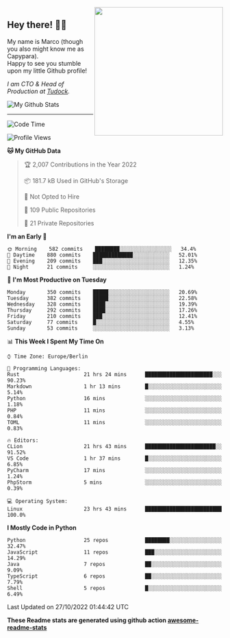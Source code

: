 <img src="https://capypara.de/para_logo.png?a=13" align="right" width="300">

## Hey there! 👋🙃
My name is Marco (though you also might know me as Capypara).  
Happy to see you stumble upon my little Github profile!

*I am CTO & Head of Production at <a href="http://tudock.de">Tudock</a>.*


![My Github Stats](https://github-readme-stats.vercel.app/api?username=theCapypara&show_icons=true&title_color=8ea106&text_color=ffffff&icon_color=8ea106&bg_color=2F343F&hide_border=1)

---
<!--START_SECTION:waka-->
![Code Time](http://img.shields.io/badge/Code%20Time-1%2C884%20hrs%2041%20mins-blue)

![Profile Views](http://img.shields.io/badge/Profile%20Views-1-blue)

**🐱 My GitHub Data** 

> 🏆 2,007 Contributions in the Year 2022
 > 
> 📦 181.7 kB Used in GitHub's Storage 
 > 
> 🚫 Not Opted to Hire
 > 
> 📜 109 Public Repositories 
 > 
> 🔑 21 Private Repositories  
 > 
**I'm an Early 🐤** 

```text
🌞 Morning    582 commits    ████████░░░░░░░░░░░░░░░░░   34.4% 
🌆 Daytime    880 commits    █████████████░░░░░░░░░░░░   52.01% 
🌃 Evening    209 commits    ███░░░░░░░░░░░░░░░░░░░░░░   12.35% 
🌙 Night      21 commits     ░░░░░░░░░░░░░░░░░░░░░░░░░   1.24%

```
📅 **I'm Most Productive on Tuesday** 

```text
Monday       350 commits    █████░░░░░░░░░░░░░░░░░░░░   20.69% 
Tuesday      382 commits    █████░░░░░░░░░░░░░░░░░░░░   22.58% 
Wednesday    328 commits    ████░░░░░░░░░░░░░░░░░░░░░   19.39% 
Thursday     292 commits    ████░░░░░░░░░░░░░░░░░░░░░   17.26% 
Friday       210 commits    ███░░░░░░░░░░░░░░░░░░░░░░   12.41% 
Saturday     77 commits     █░░░░░░░░░░░░░░░░░░░░░░░░   4.55% 
Sunday       53 commits     ░░░░░░░░░░░░░░░░░░░░░░░░░   3.13%

```


📊 **This Week I Spent My Time On** 

```text
⌚︎ Time Zone: Europe/Berlin

💬 Programming Languages: 
Rust                     21 hrs 24 mins      ██████████████████████░░░   90.23% 
Markdown                 1 hr 13 mins        █░░░░░░░░░░░░░░░░░░░░░░░░   5.14% 
Python                   16 mins             ░░░░░░░░░░░░░░░░░░░░░░░░░   1.18% 
PHP                      11 mins             ░░░░░░░░░░░░░░░░░░░░░░░░░   0.84% 
TOML                     11 mins             ░░░░░░░░░░░░░░░░░░░░░░░░░   0.83%

🔥 Editors: 
CLion                    21 hrs 43 mins      ███████████████████████░░   91.52% 
VS Code                  1 hr 37 mins        █░░░░░░░░░░░░░░░░░░░░░░░░   6.85% 
PyCharm                  17 mins             ░░░░░░░░░░░░░░░░░░░░░░░░░   1.24% 
PhpStorm                 5 mins              ░░░░░░░░░░░░░░░░░░░░░░░░░   0.39%

💻 Operating System: 
Linux                    23 hrs 43 mins      █████████████████████████   100.0%

```

**I Mostly Code in Python** 

```text
Python                   25 repos            ████████░░░░░░░░░░░░░░░░░   32.47% 
JavaScript               11 repos            ███░░░░░░░░░░░░░░░░░░░░░░   14.29% 
Java                     7 repos             ██░░░░░░░░░░░░░░░░░░░░░░░   9.09% 
TypeScript               6 repos             ██░░░░░░░░░░░░░░░░░░░░░░░   7.79% 
Shell                    5 repos             █░░░░░░░░░░░░░░░░░░░░░░░░   6.49%

```



 Last Updated on 27/10/2022 01:44:42 UTC
<!--END_SECTION:waka-->

**These Readme stats are generated using github action [awesome-readme-stats](https://github.com/anmol098/waka-readme-stats)**

